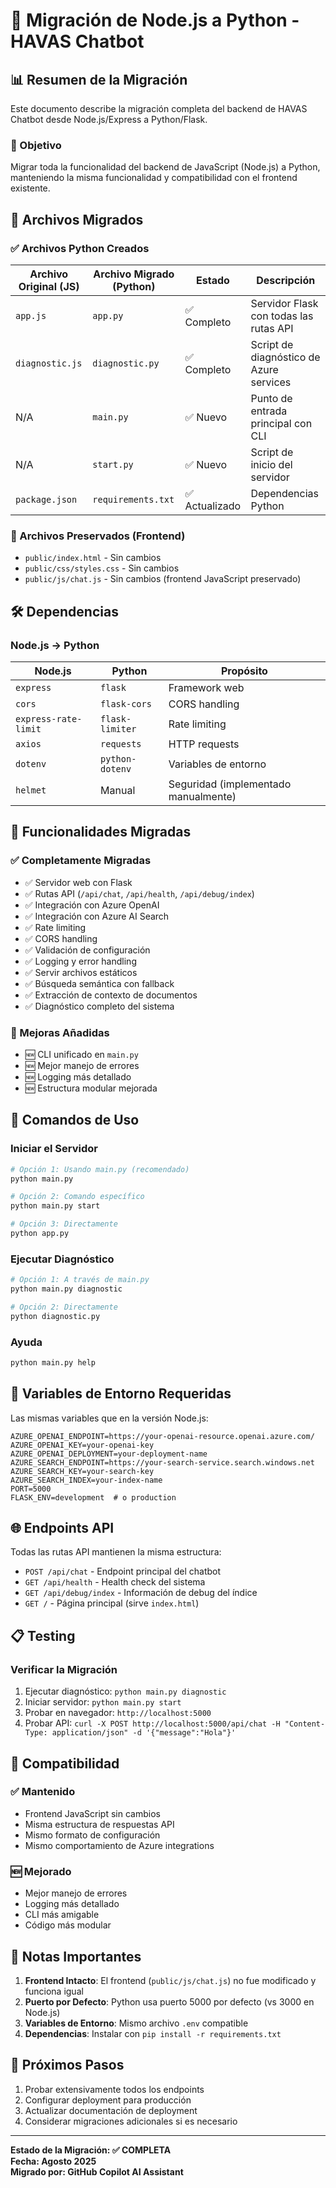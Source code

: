 # 🔄 Migración de Node.js a Python - HAVAS Chatbot

## 📊 Resumen de la Migración

Este documento describe la migración completa del backend de HAVAS Chatbot desde Node.js/Express a Python/Flask.

### 🎯 Objetivo
Migrar toda la funcionalidad del backend de JavaScript (Node.js) a Python, manteniendo la misma funcionalidad y compatibilidad con el frontend existente.

## 📁 Archivos Migrados

### ✅ Archivos Python Creados

| Archivo Original (JS) | Archivo Migrado (Python) | Estado | Descripción |
|----------------------|---------------------------|---------|-------------|
| `app.js` | `app.py` | ✅ Completo | Servidor Flask con todas las rutas API |
| `diagnostic.js` | `diagnostic.py` | ✅ Completo | Script de diagnóstico de Azure services |
| N/A | `main.py` | ✅ Nuevo | Punto de entrada principal con CLI |
| N/A | `start.py` | ✅ Nuevo | Script de inicio del servidor |
| `package.json` | `requirements.txt` | ✅ Actualizado | Dependencias Python |

### 🔄 Archivos Preservados (Frontend)
- `public/index.html` - Sin cambios
- `public/css/styles.css` - Sin cambios  
- `public/js/chat.js` - Sin cambios (frontend JavaScript preservado)

## 🛠️ Dependencias

### Node.js → Python
| Node.js | Python | Propósito |
|---------|---------|-----------|
| `express` | `flask` | Framework web |
| `cors` | `flask-cors` | CORS handling |
| `express-rate-limit` | `flask-limiter` | Rate limiting |
| `axios` | `requests` | HTTP requests |
| `dotenv` | `python-dotenv` | Variables de entorno |
| `helmet` | Manual | Seguridad (implementado manualmente) |

## 🔧 Funcionalidades Migradas

### ✅ Completamente Migradas
- ✅ Servidor web con Flask
- ✅ Rutas API (`/api/chat`, `/api/health`, `/api/debug/index`)
- ✅ Integración con Azure OpenAI
- ✅ Integración con Azure AI Search
- ✅ Rate limiting
- ✅ CORS handling
- ✅ Validación de configuración
- ✅ Logging y error handling
- ✅ Servir archivos estáticos
- ✅ Búsqueda semántica con fallback
- ✅ Extracción de contexto de documentos
- ✅ Diagnóstico completo del sistema

### 🚀 Mejoras Añadidas
- 🆕 CLI unificado en `main.py`
- 🆕 Mejor manejo de errores
- 🆕 Logging más detallado
- 🆕 Estructura modular mejorada

## 🚀 Comandos de Uso

### Iniciar el Servidor
```bash
# Opción 1: Usando main.py (recomendado)
python main.py

# Opción 2: Comando específico
python main.py start

# Opción 3: Directamente
python app.py
```

### Ejecutar Diagnóstico
```bash
# Opción 1: A través de main.py
python main.py diagnostic

# Opción 2: Directamente
python diagnostic.py
```

### Ayuda
```bash
python main.py help
```

## 🔐 Variables de Entorno Requeridas

Las mismas variables que en la versión Node.js:

```env
AZURE_OPENAI_ENDPOINT=https://your-openai-resource.openai.azure.com/
AZURE_OPENAI_KEY=your-openai-key
AZURE_OPENAI_DEPLOYMENT=your-deployment-name
AZURE_SEARCH_ENDPOINT=https://your-search-service.search.windows.net
AZURE_SEARCH_KEY=your-search-key
AZURE_SEARCH_INDEX=your-index-name
PORT=5000
FLASK_ENV=development  # o production
```

## 🌐 Endpoints API

Todas las rutas API mantienen la misma estructura:

- `POST /api/chat` - Endpoint principal del chatbot
- `GET /api/health` - Health check del sistema
- `GET /api/debug/index` - Información de debug del índice
- `GET /` - Página principal (sirve `index.html`)

## 📋 Testing

### Verificar la Migración
1. Ejecutar diagnóstico: `python main.py diagnostic`
2. Iniciar servidor: `python main.py start`
3. Probar en navegador: `http://localhost:5000`
4. Probar API: `curl -X POST http://localhost:5000/api/chat -H "Content-Type: application/json" -d '{"message":"Hola"}'`

## 🔄 Compatibilidad

### ✅ Mantenido
- Frontend JavaScript sin cambios
- Misma estructura de respuestas API
- Mismo formato de configuración
- Mismo comportamiento de Azure integrations

### 🆕 Mejorado
- Mejor manejo de errores
- Logging más detallado
- CLI más amigable
- Código más modular

## 🚨 Notas Importantes

1. **Frontend Intacto**: El frontend (`public/js/chat.js`) no fue modificado y funciona igual
2. **Puerto por Defecto**: Python usa puerto 5000 por defecto (vs 3000 en Node.js)
3. **Variables de Entorno**: Mismo archivo `.env` compatible
4. **Dependencias**: Instalar con `pip install -r requirements.txt`

## 🔧 Próximos Pasos

1. Probar extensivamente todos los endpoints
2. Configurar deployment para producción
3. Actualizar documentación de deployment
4. Considerar migraciones adicionales si es necesario

---

**Estado de la Migración: ✅ COMPLETA**  
**Fecha: Agosto 2025**  
**Migrado por: GitHub Copilot AI Assistant**